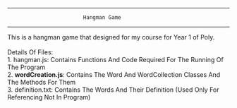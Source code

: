 --------------------------------------------------------------------
                            Hangman Game
--------------------------------------------------------------------

This is a hangman game that designed for my course for Year 1 of Poly.
<br/><br/>
Details Of Files:
    <br/>1. <bold>hangman.js</bold>: Contains Functions And Code Required For The Running Of The Program
    <br/>2. <strong>wordCreation.js</strong>: Contains The Word And WordCollection Classes And The Methods For Them
    <br/>3. <bold>definition.txt</bold>: Contains The Words And Their Definition (Used Only For Referencing Not In Program)
